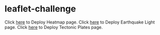 # leaflet-challenge
Click [here](https://maryamlaine.github.io/leaflet-challenge/Heatmap/index.html) to Deploy Heatmap page.
Click [here](https://maryamlaine.github.io/leaflet-challenge/Leaflet-Step-1/index.html) to Deploy Earthquake Light page.
Click [here](https://maryamlaine.github.io/leaflet-challenge/Leaflet-Step-2/index.html) to Deploy Tectonic Plates page.

